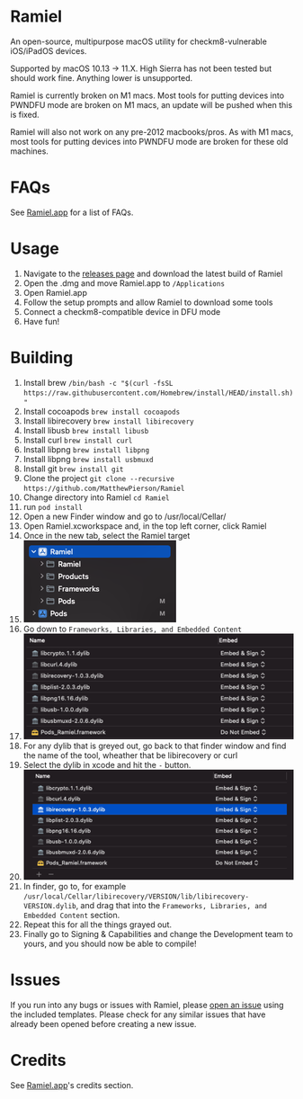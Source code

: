 # Ramiel
An open-source, multipurpose macOS utility for checkm8-vulnerable iOS/iPadOS devices.

Supported by macOS 10.13 -> 11.X. High Sierra has not been tested but should work fine. Anything lower is unsupported.

Ramiel is currently broken on M1 macs. Most tools for putting devices into PWNDFU mode are broken on M1 macs, an update will be pushed when this is fixed.

Ramiel will also not work on any pre-2012 macbooks/pros. As with M1 macs, most tools for putting devices into PWNDFU mode are broken for these old machines.


# FAQs
See [Ramiel.app](https://ramiel.app) for a list of FAQs.

# Usage
1. Navigate to the [releases page](https://github.com/MatthewPierson/Ramiel/releases) and download the latest build of Ramiel
2. Open the .dmg and move Ramiel.app to `/Applications`
3. Open Ramiel.app
4. Follow the setup prompts and allow Ramiel to download some tools
5. Connect a checkm8-compatible device in DFU mode
6. Have fun!

# Building
1. Install brew ```/bin/bash -c "$(curl -fsSL https://raw.githubusercontent.com/Homebrew/install/HEAD/install.sh)"```
2. Install cocoapods ```brew install cocoapods```
3. Install libirecovery ```brew install libirecovery```
4. Install libusb ```brew install libusb```
5. Install curl ```brew install curl```
6. Install libpng ```brew install libpng```
7. Install libpng ```brew install usbmuxd```
8. Install git ```brew install git```
9. Clone the project ```git clone --recursive https://github.com/MatthewPierson/Ramiel```
10. Change directory into Ramiel ```cd Ramiel```
11. run ```pod install```
12. Open a new Finder window and go to /usr/local/Cellar/
13. Open Ramiel.xcworkspace and, in the top left corner, click Ramiel
14. Once in the new tab, select the Ramiel target  
15. ![tab](images/Project.png?raw=true)
16. Go down to ```Frameworks, Libraries, and Embedded Content``` 
17. ![libraries](images/dylibs.png?raw=true)
18. For any dylib that is greyed out, go back to that finder window and find the name of the tool, wheather that be libirecovery or curl
19. Select the dylib in xcode and hit the ```-``` button. 
20. ![select](images/selection.png?raw=true)
21. In finder, go to, for example ```/usr/local/Cellar/libirecovery/VERSION/lib/libirecovery-VERSION.dylib```, and drag that into the ```Frameworks, Libraries, and Embedded Content``` section.
22. Repeat this for all the things grayed out.
23. Finally go to Signing & Capabilities and change the Development team to yours, and you should now be able to compile!


# Issues
If you run into any bugs or issues with Ramiel, please [open an issue](https://github.com/MatthewPierson/Ramiel/issues) using the included templates. Please check for any similar issues that have already been opened before creating a new issue.

# Credits 
See [Ramiel.app](https://ramiel.app)'s credits section.

